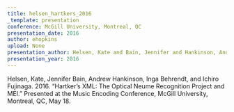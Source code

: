 ```yaml
---
title: helsen_hartkers_2016
_template: presentation
conference: McGill University, Montreal, QC
presentation_date: 2016
author: ehopkins
upload: None
presentation_author: Helsen, Kate and Bain, Jennifer and Hankinson, Andrew and Behrendt, Inga and Fujinaga, Ichiro
presentation_year: 2016
---
```

Helsen, Kate, Jennifer Bain, Andrew Hankinson, Inga Behrendt, and Ichiro Fujinaga. 2016. “Hartker’s XML: The Optical Neume Recognition Project and MEI.” Presented at the Music Encoding Conference, McGill University, Montreal, QC, May 18.